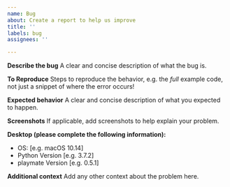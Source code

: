 ```yaml
---
name: Bug
about: Create a report to help us improve
title: ''
labels: bug
assignees: ''

---
```


**Describe the bug**
A clear and concise description of what the bug is.

**To Reproduce**
Steps to reproduce the behavior, e.g. the *full* example code, not just a snippet of where the error occurs!

**Expected behavior**
A clear and concise description of what you expected to happen.

**Screenshots**
If applicable, add screenshots to help explain your problem.

**Desktop (please complete the following information):**
 - OS: [e.g. macOS 10.14]
 - Python Version [e.g. 3.7.2]
 - playmate Version [e.g. 0.5.1]

**Additional context**
Add any other context about the problem here.

